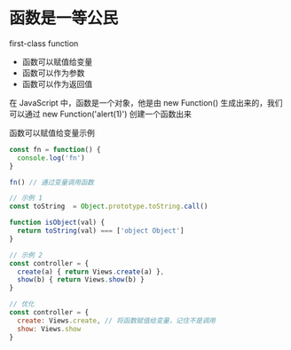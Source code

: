 # 函数是一等公民
first-class function

- 函数可以赋值给变量
- 函数可以作为参数
- 函数可以作为返回值

在 JavaScript 中，函数是一个对象，他是由 new Function() 生成出来的，我们可以通过 new Function('alert(1)') 创建一个函数出来

函数可以赋值给变量示例
```js
const fn = function() {
  console.log('fn')
}

fn() // 通过变量调用函数

// 示例 1
const toString  = Object.prototype.toString.call()

function isObject(val) {
  return toString(val) === ['object Object']
}

// 示例 2
const controller = {
  create(a) { return Views.create(a) },
  show(b) { return Views.show(b) }
}

// 优化
const controller = {
  create: Views.create, // 将函数赋值给变量，记住不是调用
  show: Views.show
}
```

